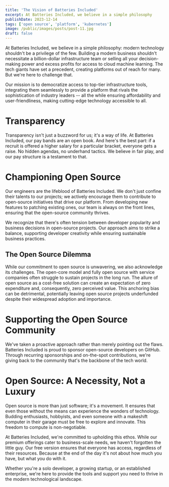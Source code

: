 ```yaml
---
title: 'The Vision of Batteries Included'
excerpt: At Batteries Included, we believe in a simple philosophy
publishDate: 2023-12-14
tags: ['open source', 'platform', 'kubernetes']
image: /public/images/posts/post-11.jpg
draft: false
---
```


At Batteries Included, we believe in a simple philosophy: modern technology
shouldn't be a privilege of the few. Building a modern business shouldn't
necessitate a billion-dollar infrastructure team or selling all your
decision-making power and excess profits for access to cloud machine learning.
The tech giants have set a precedent, creating platforms out of reach for many.
But we're here to challenge that.

Our mission is to democratize access to top-tier infrastructure tools,
integrating them seamlessly to provide a platform that rivals the sophistication
of industry leaders -- all the while ensuring affordability and
user-friendliness, making cutting-edge technology accessible to all.

# Transparency

Transparency isn't just a buzzword for us; it's a way of life. At Batteries
Included, our pay bands are an open book. And here's the best part: if a recruit
is offered a higher salary for a particular bracket, everyone gets a raise. No
hidden agendas, no underhand tactics. We believe in fair play, and our pay
structure is a testament to that.

# Championing Open Source

Our engineers are the lifeblood of Batteries Included. We don't just confine
their talents to our projects; we actively encourage them to contribute to
open-source initiatives that drive our platform. From developing new features to
patching existing ones, our team is always on the front lines, ensuring that the
open-source community thrives.

We recognize that there's often tension between developer popularity and
business decisions in open-source projects. Our approach aims to strike a
balance, supporting developer creativity while ensuring sustainable business
practices.

## The Open Source Dilemma

While our commitment to open source is unwavering, we also acknowledge its
challenges. The open-core model and fully open source with service companies
often struggle to sustain projects in the long run. The allure of open source as
a cost-free solution can create an expectation of zero expenditure and,
consequently, zero perceived value. This anchoring bias can be detrimental,
potentially leaving open source projects underfunded despite their widespread
adoption and importance.

# Supporting the Open Source Community

We've taken a proactive approach rather than merely pointing out the flaws.
Batteries Included is proud to sponsor open-source developers on GitHub. Through
recurring sponsorships and on-the-spot contributions, we're giving back to the
community that's the backbone of the tech world.

# Open Source: A Necessity, Not a Luxury

Open source is more than just software; it's a movement. It ensures that even
those without the means can experience the wonders of technology. Budding
enthusiasts, hobbyists, and even someone with a makeshift computer in their
garage must be free to explore and innovate. This freedom to compute is
non-negotiable.

At Batteries Included, we're committed to upholding this ethos. While our
premium offerings cater to business-scale needs, we haven't forgotten the little
guy. Our free version ensures that everyone has access, regardless of their
resources. Because at the end of the day it's not about how much you have, but
what you do with it.

Whether you're a solo developer, a growing startup, or an established
enterprise, we're here to provide the tools and support you need to thrive in
the modern technological landscape.
